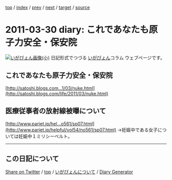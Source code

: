 [top](../index.html) 
 / [index](index.html) 
 / [prev](ig110323.html) 
 / [next](ig110408.html) 
 / [target](https://igapyon.github.io/diary/2011/ig110330.html) 
 / [source](https://github.com/igapyon/diary/blob/gh-pages/2011/ig110330.html.src.md) 

2011-03-30 diary: これであなたも原子力安全・保安院
=====================================================================================================
[![いがぴょん画像(小)](https://igapyon.github.io/diary/images/iga200306s.jpg "いがぴょん")](https://igapyon.github.io/diary/memo/memoigapyon.html) 日記形式でつづる [いがぴょん](https://igapyon.github.io/diary/memo/memoigapyon.html)コラム ウェブページです。

## これであなたも原子力安全・保安院

  [http://satoshi.blogs.com...1/03/nuke.html](http://satoshi.blogs.com/life/2011/03/nuke.html)


## 医療従事者の放射線被曝について

  [http://www.pariet.jp/hel...o561/sp07.html](http://www.pariet.jp/helpful/vol54/no561/sp07.html)
  →妊娠中である女子については妊娠中１ミリシーベルト。



----------------------------------------------------------------------------------------------------

## この日記について

[Share on Twitter](https://twitter.com/intent/tweet?hashtags=igapyon%2Cdiary%2C%E3%81%84%E3%81%8C%E3%81%B4%E3%82%87%E3%82%93&text=%E3%81%93%E3%82%8C%E3%81%A7%E3%81%82%E3%81%AA%E3%81%9F%E3%82%82%E5%8E%9F%E5%AD%90%E5%8A%9B%E5%AE%89%E5%85%A8%E3%83%BB%E4%BF%9D%E5%AE%89%E9%99%A2&url=https%3A%2F%2Figapyon.github.io%2Fdiary%2F2011%2Fig110330.html) / [top](../index.html) / [いがぴょんについて](https://igapyon.github.io/diary/memo/memoigapyon.html) / [Diary Generator](https://github.com/igapyon/igapyonv3)
